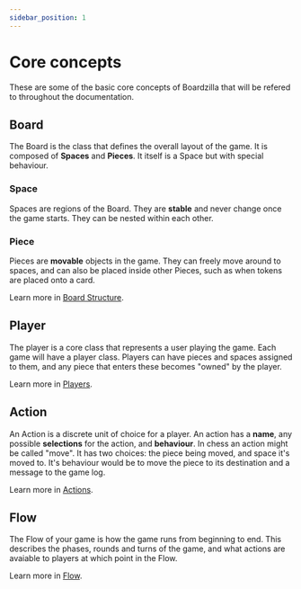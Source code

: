 ```yaml
---
sidebar_position: 1
---
```

# Core concepts

These are some of the basic core concepts of Boardzilla that will be refered to
throughout the documentation.

## Board
The Board is the class that defines the overall layout of the game. It is
composed of **Spaces** and **Pieces**. It itself is a Space but with special
behaviour.

### Space
Spaces are regions of the Board. They are **stable** and never change once the
game starts. They can be nested within each other.

### Piece
Pieces are **movable** objects in the game. They can freely move around to spaces,
and can also be placed inside other Pieces, such as when tokens are placed onto
a card.

Learn more in [Board Structure](./board).

## Player
The player is a core class that represents a user playing the game. Each game
will have a player class. Players can have pieces and spaces assigned to them,
and any piece that enters these becomes "owned" by the player.

Learn more in [Players](./player).

## Action
An Action is a discrete unit of choice for a player. An action has a **name**,
any possible **selections** for the action, and **behaviour**. In chess an
action might be called "move". It has two choices: the piece being moved, and
space it's moved to. It's behaviour would be to move the piece to its
destination and a message to the game log.

Learn more in [Actions](./actions).

## Flow
The Flow of your game is how the game runs from beginning to end. This describes
the phases, rounds and turns of the game, and what actions are avaiable to
players at which point in the Flow.

Learn more in [Flow](./flow).
